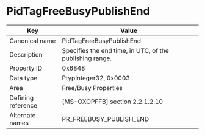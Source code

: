 # PidTagFreeBusyPublishEnd

| Key | Value |
|---|---|
| Canonical name | PidTagFreeBusyPublishEnd |
| Description | Specifies the end time, in UTC, of the publishing range. |
| Property ID | 0x6848 |
| Data type | PtypInteger32, 0x0003 |
| Area | Free/Busy Properties |
| Defining reference | [MS-OXOPFFB] section 2.2.1.2.10 |
| Alternate names | PR_FREEBUSY_PUBLISH_END |
